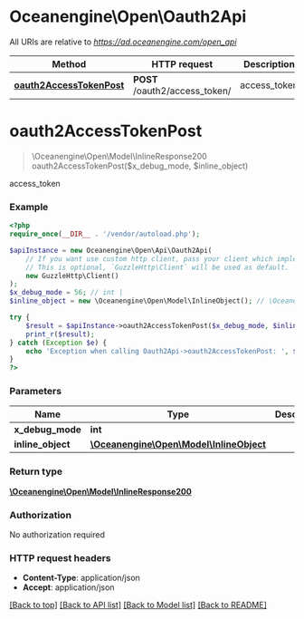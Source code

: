 # Oceanengine\Open\Oauth2Api

All URIs are relative to *https://ad.oceanengine.com/open_api*

Method | HTTP request | Description
------------- | ------------- | -------------
[**oauth2AccessTokenPost**](Oauth2Api.md#oauth2AccessTokenPost) | **POST** /oauth2/access_token/ | access_token


# **oauth2AccessTokenPost**
> \Oceanengine\Open\Model\InlineResponse200 oauth2AccessTokenPost($x_debug_mode, $inline_object)

access_token

### Example
```php
<?php
require_once(__DIR__ . '/vendor/autoload.php');

$apiInstance = new Oceanengine\Open\Api\Oauth2Api(
    // If you want use custom http client, pass your client which implements `GuzzleHttp\ClientInterface`.
    // This is optional, `GuzzleHttp\Client` will be used as default.
    new GuzzleHttp\Client()
);
$x_debug_mode = 56; // int | 
$inline_object = new \Oceanengine\Open\Model\InlineObject(); // \Oceanengine\Open\Model\InlineObject | 

try {
    $result = $apiInstance->oauth2AccessTokenPost($x_debug_mode, $inline_object);
    print_r($result);
} catch (Exception $e) {
    echo 'Exception when calling Oauth2Api->oauth2AccessTokenPost: ', $e->getMessage(), PHP_EOL;
}
?>
```

### Parameters

Name | Type | Description  | Notes
------------- | ------------- | ------------- | -------------
 **x_debug_mode** | **int**|  | [optional]
 **inline_object** | [**\Oceanengine\Open\Model\InlineObject**](../Model/InlineObject.md)|  | [optional]

### Return type

[**\Oceanengine\Open\Model\InlineResponse200**](../Model/InlineResponse200.md)

### Authorization

No authorization required

### HTTP request headers

 - **Content-Type**: application/json
 - **Accept**: application/json

[[Back to top]](#) [[Back to API list]](../../README.md#documentation-for-api-endpoints) [[Back to Model list]](../../README.md#documentation-for-models) [[Back to README]](../../README.md)

